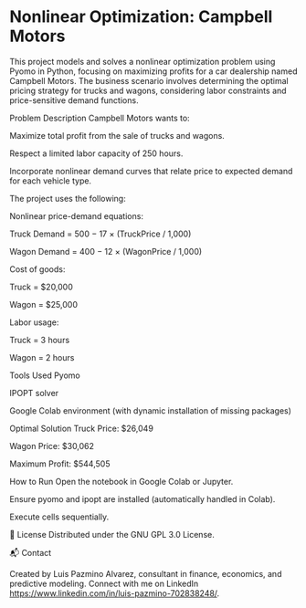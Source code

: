 # Nonlinear Optimization: Campbell Motors

This project models and solves a nonlinear optimization problem using Pyomo in Python, focusing on maximizing profits for a car dealership named Campbell Motors. The business scenario involves determining the optimal pricing strategy for trucks and wagons, considering labor constraints and price-sensitive demand functions.

Problem Description
Campbell Motors wants to:

Maximize total profit from the sale of trucks and wagons.

Respect a limited labor capacity of 250 hours.

Incorporate nonlinear demand curves that relate price to expected demand for each vehicle type.

The project uses the following:

Nonlinear price-demand equations:

Truck Demand = 500 − 17 × (TruckPrice / 1,000)

Wagon Demand = 400 − 12 × (WagonPrice / 1,000)

Cost of goods:

Truck = $20,000

Wagon = $25,000

Labor usage:

Truck = 3 hours

Wagon = 2 hours

Tools Used
Pyomo

IPOPT solver

Google Colab environment (with dynamic installation of missing packages)

Optimal Solution
Truck Price: $26,049

Wagon Price: $30,062

Maximum Profit: $544,505

How to Run
Open the notebook in Google Colab or Jupyter.

Ensure pyomo and ipopt are installed (automatically handled in Colab).

Execute cells sequentially.

📝 License Distributed under the GNU GPL 3.0 License.

📬 Contact

Created by Luis Pazmino Alvarez, consultant in finance, economics, and predictive modeling. Connect with me on LinkedIn https://www.linkedin.com/in/luis-pazmino-702838248/.
